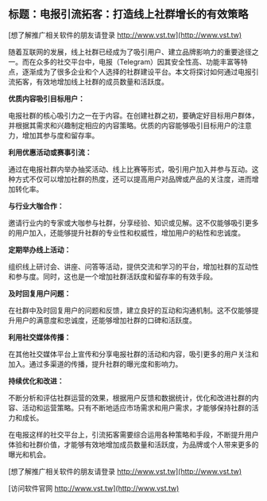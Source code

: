 ## **标题：电报引流拓客：打造线上社群增长的有效策略**

[想了解推广相关软件的朋友请登录 http://www.vst.tw](http://www.vst.tw)

随着互联网的发展，线上社群已经成为了吸引用户、建立品牌影响力的重要途径之一。而在众多的社交平台中，电报（Telegram）因其安全性高、功能丰富等特点，逐渐成为了很多企业和个人选择的社群建设平台。本文将探讨如何通过电报引流拓客，有效地增加线上社群的成员数量和活跃度。

**优质内容吸引目标用户：**

电报社群的核心吸引力之一在于内容。在创建社群之初，要确定好目标用户群体，并根据其需求和兴趣制定相应的内容策略。优质的内容能够吸引目标用户的注意力，增加其参与度和留存率。

**利用优惠活动或赛事引流：**

通过在电报社群内举办抽奖活动、线上比赛等形式，吸引用户加入并参与互动。这种方式不仅可以增加社群的热度，还可以提高用户对品牌或产品的关注度，进而增加转化率。

**与行业大咖合作：**

邀请行业内的专家或大咖参与社群，分享经验、知识或见解。这不仅能够吸引更多的用户加入，还能够提升社群的专业性和权威性，增加用户的粘性和忠诚度。

**定期举办线上活动：**

组织线上研讨会、讲座、问答等活动，提供交流和学习的平台，增加社群的互动性和参与度。同时，这也是一个增加社群活跃度和留存率的有效手段。

**及时回复用户问题：**

在社群中及时回复用户的问题和反馈，建立良好的互动和沟通机制。这不仅能够提升用户的满意度和忠诚度，还能够增加社群的口碑和活跃度。

**利用社交媒体传播：**

在其他社交媒体平台上宣传和分享电报社群的活动和内容，吸引更多的用户关注和加入。通过多渠道的传播，提升社群的曝光度和影响力。

**持续优化和改进：**

不断分析和评估社群运营的效果，根据用户反馈和数据统计，优化和改进社群的内容、活动和运营策略。只有不断地适应市场需求和用户需求，才能够保持社群的活力和成长。

在电报这样的社交平台上，引流拓客需要综合运用各种策略和手段，不断提升用户体验和社群价值，才能够有效地增加成员数量和活跃度，为品牌或个人带来更多的曝光和机会。

[想了解推广相关软件的朋友请登录 http://www.vst.tw](http://www.vst.tw)


[访问软件官网 http://www.vst.tw](http://www.vst.tw)
